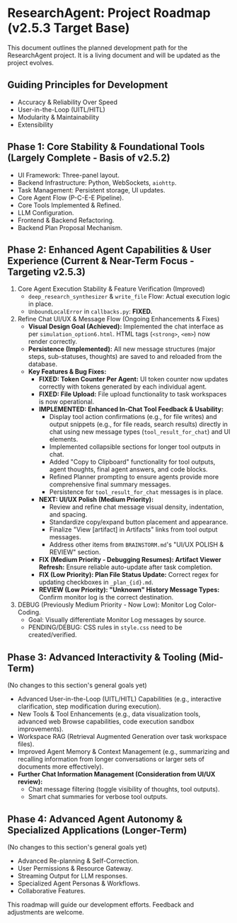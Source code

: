 # ResearchAgent: Project Roadmap (v2.5.3 Target Base)

This document outlines the planned development path for the ResearchAgent project. It is a living document and will be updated as the project evolves.

## Guiding Principles for Development

-   Accuracy & Reliability Over Speed
-   User-in-the-Loop (UITL/HITL)
-   Modularity & Maintainability
-   Extensibility

## Phase 1: Core Stability & Foundational Tools (Largely Complete - Basis of v2.5.2)

-   UI Framework: Three-panel layout.
-   Backend Infrastructure: Python, WebSockets, `aiohttp`.
-   Task Management: Persistent storage, UI updates.
-   Core Agent Flow (P-C-E-E Pipeline).
-   Core Tools Implemented & Refined.
-   LLM Configuration.
-   Frontend & Backend Refactoring.
-   Backend Plan Proposal Mechanism.

## Phase 2: Enhanced Agent Capabilities & User Experience (Current & Near-Term Focus - Targeting v2.5.3)

1.  Core Agent Execution Stability & Feature Verification (Improved)
    -   `deep_research_synthesizer` & `write_file` Flow: Actual execution logic in place.
    -   `UnboundLocalError` in `callbacks.py`: **FIXED.**
2.  Refine Chat UI/UX & Message Flow (Ongoing Enhancements & Fixes)
    -   **Visual Design Goal (Achieved):** Implemented the chat interface as per `simulation_option6.html`. HTML tags (`<strong>`, `<em>`) now render correctly.
    -   **Persistence (Implemented):** All new message structures (major steps, sub-statuses, thoughts) are saved to and reloaded from the database.
    -   **Key Features & Bug Fixes:**
        -   **FIXED: Token Counter Per Agent:** UI token counter now updates correctly with tokens generated by each individual agent.
        -   **FIXED: File Upload:** File upload functionality to task workspaces is now operational.
        -   **IMPLEMENTED: Enhanced In-Chat Tool Feedback & Usability:**
            -   Display tool action confirmations (e.g., for file writes) and output snippets (e.g., for file reads, search results) directly in chat using new message types (`tool_result_for_chat`) and UI elements.
            -   Implemented collapsible sections for longer tool outputs in chat.
            -   Added "Copy to Clipboard" functionality for tool outputs, agent thoughts, final agent answers, and code blocks.
            -   Refined Planner prompting to ensure agents provide more comprehensive final summary messages.
            -   Persistence for `tool_result_for_chat` messages is in place.
        -   **NEXT: UI/UX Polish (Medium Priority):**
            -   Review and refine chat message visual density, indentation, and spacing.
            -   Standardize copy/expand button placement and appearance.
            -   Finalize "View [artifact] in Artifacts" links from tool output messages.
            -   Address other items from `BRAINSTORM.md`'s "UI/UX POLISH & REVIEW" section.
        -   **FIX (Medium Priority - Debugging Resumes): Artifact Viewer Refresh:** Ensure reliable auto-update after task completion.
        -   **FIX (Low Priority): Plan File Status Update:** Correct regex for updating checkboxes in `_plan_{id}.md`.
        -   **REVIEW (Low Priority): "Unknown" History Message Types:** Confirm monitor log is the correct destination.
3.  DEBUG (Previously Medium Priority - Now Low): Monitor Log Color-Coding.
    -   Goal: Visually differentiate Monitor Log messages by source.
    -   PENDING/DEBUG: CSS rules in `style.css` need to be created/verified.

## Phase 3: Advanced Interactivity & Tooling (Mid-Term)

(No changes to this section's general goals yet)

-   Advanced User-in-the-Loop (UITL/HITL) Capabilities (e.g., interactive clarification, step modification during execution).
-   New Tools & Tool Enhancements (e.g., data visualization tools, advanced web Browse capabilities, code execution sandbox improvements).
-   Workspace RAG (Retrieval Augmented Generation over task workspace files).
-   Improved Agent Memory & Context Management (e.g., summarizing and recalling information from longer conversations or larger sets of documents more effectively).
-   **Further Chat Information Management (Consideration from UI/UX review):**
    -   Chat message filtering (toggle visibility of thoughts, tool outputs).
    -   Smart chat summaries for verbose tool outputs.

## Phase 4: Advanced Agent Autonomy & Specialized Applications (Longer-Term)

(No changes to this section's general goals yet)

-   Advanced Re-planning & Self-Correction.
-   User Permissions & Resource Gateway.
-   Streaming Output for LLM responses.
-   Specialized Agent Personas & Workflows.
-   Collaborative Features.

This roadmap will guide our development efforts. Feedback and adjustments are welcome.
